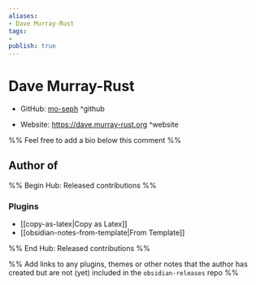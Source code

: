 ```yaml
---
aliases:
- Dave Murray-Rust
tags:
- 
publish: true
---
```


# Dave Murray-Rust

- GitHub: [mo-seph](https://github.com/mo-seph/) ^github
<!-- - Discord: `@` ^discord-->
- Website: <https://dave.murray-rust.org> ^website
<!-- - [[Publish sites|Publish site]]: ^publish-->

%% Feel free to add a bio below this comment %%


## Author of

%% Begin Hub: Released contributions %%
### Plugins
- [[copy-as-latex|Copy as Latex]]
- [[obsidian-notes-from-template|From Template]]

%% End Hub: Released contributions %%

%% Add links to any plugins, themes or other notes that the author has created but are not (yet) included in the `obsidian-releases` repo %%

<!--
### Unlisted plugins

- 
-->

<!--
### Others

- 
-->

<!--
## Sponsor this author

- [[GitHub sponsors]]: [Sponsor @mo-seph on GitHub Sponsors](https://github.com/sponsors/mo-seph) ^github-sponsor
- [[Buy me a coffee]]: ^buy-me-a-coffee
- [[PayPal]]: ^paypal
- [[Patreon]]: ^patreon

-->

<!--
## Follow this author

- [[YouTube Channels|On YouTube]]: ^youtube
- Twitter: ^twitter
- ...
-->